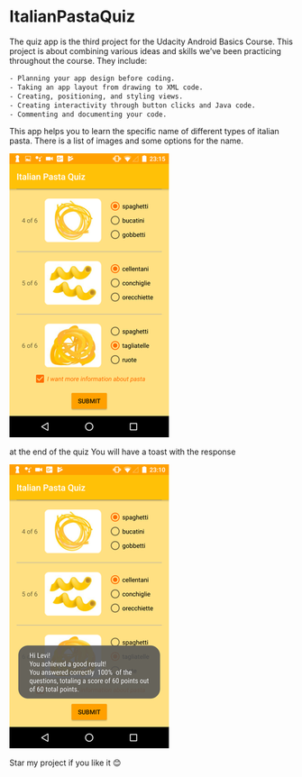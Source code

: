 # ItalianPastaQuiz
The quiz app is the third project for the Udacity Android Basics Course. This project is about combining various ideas and skills we’ve been practicing throughout the course. They include:

    - Planning your app design before coding.
    - Taking an app layout from drawing to XML code.
    - Creating, positioning, and styling views.
    - Creating interactivity through button clicks and Java code.
    - Commenting and documenting your code.

This app helps you to learn the specific name of different types of italian pasta.
There is a list of images and some options for the name.

 ![main screen](https://raw.githubusercontent.com/Abicetta/ItalianPastaQuiz/master/app/src/main/res/drawable/Screenshot_20171203_3.png)

at the end of the quiz You will have a toast with the response

 ![response screen](https://raw.githubusercontent.com/Abicetta/ItalianPastaQuiz/master/app/src/main/res/drawable/Screenshot_20171203_7.png)

Star my project if you like it 😊
